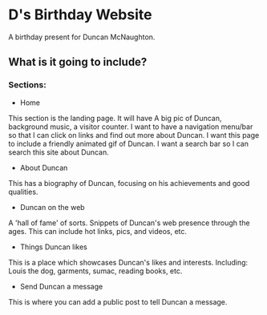 # D's Birthday Website
A birthday present for Duncan McNaughton.

## What is it going to include?

### Sections:

* Home

This section is the landing page. It will have A big pic of Duncan, background music, a visitor counter. I want to have a navigation menu/bar so that I can click on links and find out more about Duncan. I want this page to include a friendly animated gif of Duncan. I want a search bar so I can search this site about Duncan.

* About Duncan

This has a biography of Duncan, focusing on his achievements and good qualities.

* Duncan on the web

A 'hall of fame' of sorts. Snippets of Duncan's web presence through the ages. This can include hot links, pics, and videos, etc.

* Things Duncan likes

This is a place which showcases Duncan's likes and interests. Including: Louis the dog, garments, sumac, reading books, etc.

* Send Duncan a message

This is where you can add a public post to tell Duncan a message.
